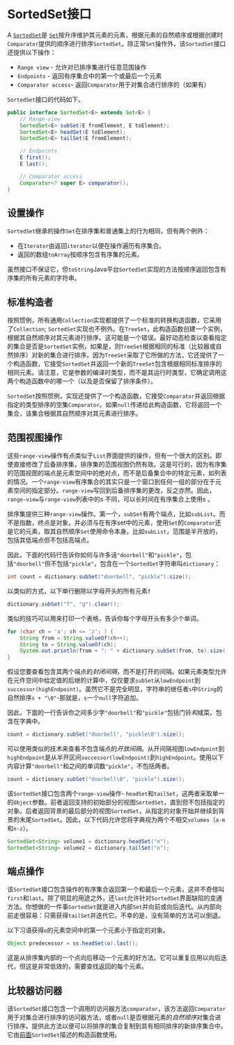 # SortedSet接口

A [`SortedSet`](https://docs.oracle.com/javase/8/docs/api/java/util/SortedSet.html)是 [`Set`](https://docs.oracle.com/javase/8/docs/api/java/util/Set.html)按升序维护其元素的元素，根据元素的自然顺序或根据创建时`Comparator`提供的顺序进行排序`SortedSet`。除正常`Set`操作外，该`SortedSet`接口还提供以下操作：

- `Range view` - 允许对已排序集进行任意范围操作
- `Endpoints` - 返回有序集合中的第一个或最后一个元素
- `Comparator access`- 返回`Comparator`用于对集合进行排序的（如果有）

`SortedSet`接口的代码如下。

```java
public interface SortedSet<E> extends Set<E> {
    // Range-view
    SortedSet<E> subSet(E fromElement, E toElement);
    SortedSet<E> headSet(E toElement);
    SortedSet<E> tailSet(E fromElement);

    // Endpoints
    E first();
    E last();

    // Comparator access
    Comparator<? super E> comparator();
}
```

## 设置操作

`SortedSet`继承的操作`Set`在排序集和普通集上的行为相同，但有两个例外：

- 在`Iterator`由返回`iterator`以便在操作遍历有序集合。
- 返回的数组`toArray`按顺序包含有序集的元素。

虽然接口不保证它，但`toString`Java平台`SortedSet`实现的方法按顺序返回包含有序集的所有元素的字符串。

## 标准构造者

按照惯例，所有通用`Collection`实现都提供了一个标准的转换构造函数，它采用了`Collection`; `SortedSet`实现也不例外。在`TreeSet`，此构造函数创建一个实例，根据其自然顺序对其元素进行排序。这可能是一个错误。最好动态检查以查看指定的集合是否是`SortedSet`实例，如果是，则`TreeSet`根据相同的标准（比较器或自然排序）对新的集合进行排序。因为`TreeSet`采取了它所做的方法，它还提供了一个构造函数，它接受`SortedSet`并返回一个新的`TreeSet`包含根据相同标准排序的相同元素。请注意，它是参数的编译时类型，而不是其运行时类型，它确定调用这两个构造函数中的哪一个（以及是否保留了排序条件）。

`SortedSet`按照惯例，实现还提供了一个构造函数，它接受`Comparator`并返回根据指定的类型排序的空集`Comparator`。如果`null`传递给此构造函数，它将返回一个集合，该集合根据其自然顺序对其元素进行排序。

## 范围视图操作

这些`range-view`操作有点类似于`List`界面提供的操作，但有一个很大的区别。即使直接修改了后备排序集，排序集的范围视图仍然有效。这是可行的，因为有序集的范围视图的端点是元素空间中的绝对点，而不是后备集合中的特定元素，如列表的情况。一个`range-view`有序集合的其实只是一个窗口到任何一组的部分在于元素空间的指定部分。`range-view`写回到后备排序集的更改，反之亦然。因此，`range-view`与`range-view`列表中的s 不同，可以长时间在有序集合上使用s 。

排序集提供三种`range-view`操作。第一个，`subSet`有两个端点，比如`subList`。而不是指数，终点是对象，并必须与在有序set中的元素，使用`Set`的`Comparator`还是它的元素，取其自然顺序`Set`使用命令本身。比如`subList`，范围是半开放的，包括其低端点但不包括高端点。

因此，下面的代码行告诉你如何与许多话`"doorbell"`和`"pickle"`，包括`"doorbell"`但不包括`"pickle"`，包含在一个`SortedSet`字符串叫`dictionary`：

```java
int count = dictionary.subSet("doorbell", "pickle").size();
```

以类似的方式，以下单行删除以字母开头的所有元素`f`

```java
dictionary.subSet("f", "g").clear();
```

类似的技巧可以用来打印一个表格，告诉你每个字母开头有多少个单词。

```java
for (char ch = 'a'; ch <= 'z'; ) {
    String from = String.valueOf(ch++);
    String to = String.valueOf(ch);
    System.out.println(from + ": " + dictionary.subSet(from, to).size());
}
```

假设您要查看包含其两个端点的*封闭间隔*，而不是打开的间隔。如果元素类型允许在元件空间中给定值的后继的计算中，仅仅要求`subSet`从`lowEndpoint`到`successor(highEndpoint)`。虽然它不是完全明显，字符串的继任者`s`中`String`的自然排序`s + "\0"`-那就是，`s`一个`null`字符追加。

因此，下面的一行告诉你之间多少字`"doorbell"`和`"pickle"`包括门铃*和*咸菜，包含在字典中。

```java
count = dictionary.subSet("doorbell", "pickle\0").size();
```

可以使用类似的技术来查看不包含端点的*开放间隔*。从开间隔视图`lowEndpoint`到`highEndpoint`是从半开区间`successor(lowEndpoint)`到`highEndpoint`。使用以下内容计算`"doorbell"`和之间的单词数`"pickle"`，不包括两者。

```java
count = dictionary.subSet("doorbell\0", "pickle").size();
```

该`SortedSet`接口包含两个`range-view`操作- `headSet`和`tailSet`，这两者采取单一的`Object`参数。前者返回支持的初始部分的视图`SortedSet`，直到但不包括指定的对象。后者返回背景的最后部分的视图`SortedSet`，从指定的对象开始并继续到背景的末尾`SortedSet`。因此，以下代码允许您将字典视为两个不相交`volumes`（`a-m`和`n-z`）。

```java
SortedSet<String> volume1 = dictionary.headSet("n");
SortedSet<String> volume2 = dictionary.tailSet("n");
```

## 端点操作

该`SortedSet`接口包含操作的有序集合返回第一个和最后一个元素，这并不奇怪叫`first`和`last`。除了明显的用途之外，还`last`允许针对`SortedSet`界面缺陷的变通方法。你想做的一件事`SortedSet`就是进入内部`Set`并向前或向后迭代。从内部向前走很容易：只需获得`tailSet`并迭代它。不幸的是，没有简单的方法可以倒退。

以下习语获得`o`的元素空间中的第一个元素小于指定的对象。

```java
Object predecessor = ss.headSet(o).last();
```

这是从排序集内部的一个点向后移动一个元素的好方法。它可以重复应用以向后迭代，但这是非常低效的，需要查找返回的每个元素。

## 比较器访问器

该`SortedSet`接口包含一个调用的访问器方法`comparator`，该方法返回`Comparator`用于对集合进行排序的访问器方法，或者`null`是否根据元素的*自然顺序*对集合进行排序。提供此方法以便可以将排序的集合复制到具有相同排序的新排序集合中。它由[前面](#constructor)`SortedSet`描述的构造函数使用。